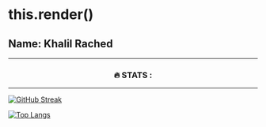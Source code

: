 # this.render()
## Name: Khalil Rached
<div align="center">

  ---
  ### :fire: STATS :
  ---
<div align="left" id="stats">
  
  [![GitHub Streak](http://github-readme-streak-stats.herokuapp.com?user=khalilrached&theme=dark&background=000000)](https://git.io/streak-stats)
  
  [![Top Langs](https://github-readme-stats.vercel.app/api/top-langs/?username=khalilrached&theme=dark)](https://github.com/anuraghazra/github-readme-stats)
</div>


</div>
